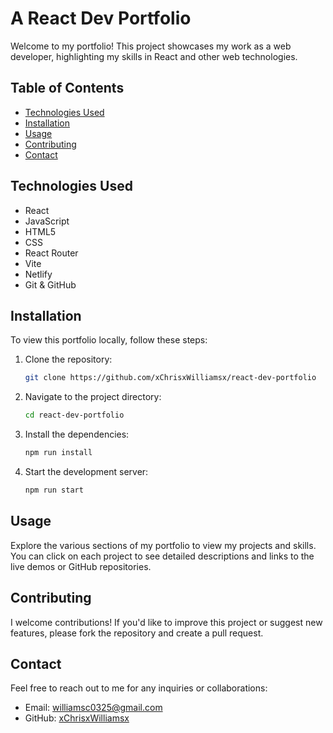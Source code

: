 # A React Dev Portfolio

Welcome to my portfolio! This project showcases my work as a web developer, highlighting my skills in React and other web technologies.

## Table of Contents

- [Technologies Used](#technologies-used)
- [Installation](#installation)
- [Usage](#usage)
- [Contributing](#contributing)
- [Contact](#contact)

## Technologies Used

- React
- JavaScript
- HTML5
- CSS
- React Router
- Vite
- Netlify
- Git & GitHub

## Installation

To view this portfolio locally, follow these steps:

1. Clone the repository:

   ```bash
   git clone https://github.com/xChrisxWilliamsx/react-dev-portfolio
   ```

2. Navigate to the project directory:

   ```bash
   cd react-dev-portfolio
   ```

3. Install the dependencies:

   ```bash
   npm run install
   ```

4. Start the development server:

   ```bash
   npm run start
   ```

## Usage

Explore the various sections of my portfolio to view my projects and skills. You can click on each project to see detailed descriptions and links to the live demos or GitHub repositories.

## Contributing

I welcome contributions! If you'd like to improve this project or suggest new features, please fork the repository and create a pull request.

## Contact

Feel free to reach out to me for any inquiries or collaborations:

- Email: williamsc0325@gmail.com
- GitHub: [xChrisxWilliamsx](https://github.com/xChrisxWilliamsx)
